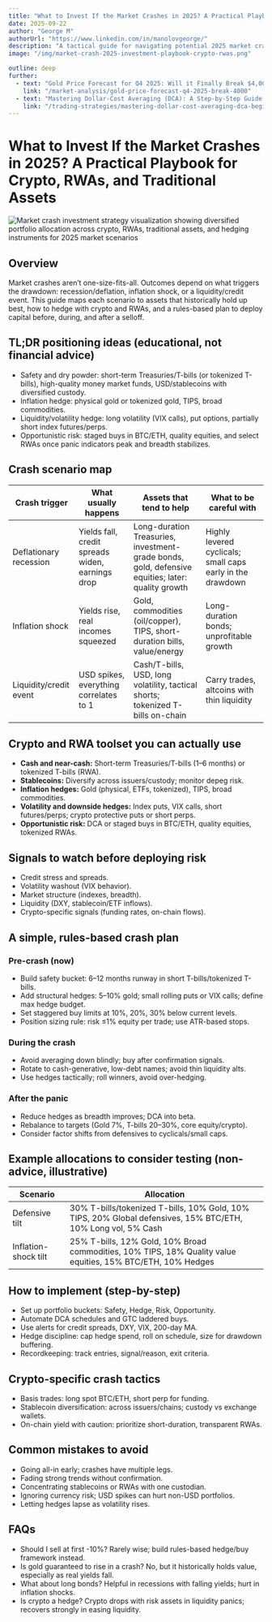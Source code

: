```yaml
---
title: "What to Invest If the Market Crashes in 2025? A Practical Playbook for Crypto, RWAs, and Traditional Assets"
date: 2025-09-22
author: "George M"
authorUrl: "https://www.linkedin.com/in/manolovgeorge/"
description: "A tactical guide for navigating potential 2025 market crashes with tailored asset strategies, hedging approaches, and rules-based capital deployment across crypto, traditional markets, and real-world assets (RWAs)."
image: "/img/market-crash-2025-investment-playbook-crypto-rwas.png"

outline: deep
further:
  - text: "Gold Price Forecast for Q4 2025: Will it Finally Break $4,000?"
    link: "/market-analysis/gold-price-forecast-q4-2025-break-4000"
  - text: "Mastering Dollar-Cost Averaging (DCA): A Step-by-Step Guide for Beginners"
    link: "/trading-strategies/mastering-dollar-cost-averaging-dca-beginners-guide"
---
```


# What to Invest If the Market Crashes in 2025? A Practical Playbook for Crypto, RWAs, and Traditional Assets

![Market crash investment strategy visualization showing diversified portfolio allocation across crypto, RWAs, traditional assets, and hedging instruments for 2025 market scenarios](/img/market-crash-2025-investment-playbook-crypto-rwas.png)

## Overview
Market crashes aren’t one-size-fits-all. Outcomes depend on what triggers the drawdown: recession/deflation, inflation shock, or a liquidity/credit event. This guide maps each scenario to assets that historically hold up best, how to hedge with crypto and RWAs, and a rules-based plan to deploy capital before, during, and after a selloff.

## TL;DR positioning ideas (educational, not financial advice)
- Safety and dry powder: short-term Treasuries/T-bills (or tokenized T-bills), high-quality money market funds, USD/stablecoins with diversified custody.
- Inflation hedge: physical gold or tokenized gold, TIPS, broad commodities.
- Liquidity/volatility hedge: long volatility (VIX calls), put options, partially short index futures/perps.
- Opportunistic risk: staged buys in BTC/ETH, quality equities, and select RWAs once panic indicators peak and breadth stabilizes.

## Crash scenario map

| Crash trigger             | What usually happens              | Assets that tend to help                              | What to be careful with                  |
|---------------------------|---------------------------------|-----------------------------------------------------|------------------------------------------|
| Deflationary recession     | Yields fall, credit spreads widen, earnings drop | Long-duration Treasuries, investment-grade bonds, gold, defensive equities; later: quality growth | Highly levered cyclicals; small caps early in the drawdown |
| Inflation shock           | Yields rise, real incomes squeezed | Gold, commodities (oil/copper), TIPS, short-duration bills, value/energy | Long-duration bonds; unprofitable growth |
| Liquidity/credit event    | USD spikes, everything correlates to 1 | Cash/T-bills, USD, long volatility, tactical shorts; tokenized T-bills on-chain | Carry trades, altcoins with thin liquidity |

## Crypto and RWA toolset you can actually use
- **Cash and near-cash:** Short-term Treasuries/T-bills (1–6 months) or tokenized T-bills (RWA).
- **Stablecoins:** Diversify across issuers/custody; monitor depeg risk.
- **Inflation hedges:** Gold (physical, ETFs, tokenized), TIPS, broad commodities.
- **Volatility and downside hedges:** Index puts, VIX calls, short futures/perps; crypto protective puts or short perps.
- **Opportunistic risk:** DCA or staged buys in BTC/ETH, quality equities, tokenized RWAs.

## Signals to watch before deploying risk
- Credit stress and spreads.
- Volatility washout (VIX behavior).
- Market structure (indexes, breadth).
- Liquidity (DXY, stablecoin/ETF inflows).
- Crypto-specific signals (funding rates, on-chain flows).

## A simple, rules-based crash plan

### Pre-crash (now)
- Build safety bucket: 6–12 months runway in short T-bills/tokenized T-bills.
- Add structural hedges: 5–10% gold; small rolling puts or VIX calls; define max hedge budget.
- Set staggered buy limits at 10%, 20%, 30% below current levels.
- Position sizing rule: risk ≤1% equity per trade; use ATR-based stops.

### During the crash
- Avoid averaging down blindly; buy after confirmation signals.
- Rotate to cash-generative, low-debt names; avoid thin liquidity alts.
- Use hedges tactically; roll winners, avoid over-hedging.

### After the panic
- Reduce hedges as breadth improves; DCA into beta.
- Rebalance to targets (Gold 7%, T-bills 20–30%, core equity/crypto).
- Consider factor shifts from defensives to cyclicals/small caps.

## Example allocations to consider testing (non-advice, illustrative)

| Scenario              | Allocation                                                                                          |
|-----------------------|---------------------------------------------------------------------------------------------------|
| Defensive tilt        | 30% T-bills/tokenized T-bills, 10% Gold, 10% TIPS, 20% Global defensives, 15% BTC/ETH, 10% Long vol, 5% Cash |
| Inflation-shock tilt  | 25% T-bills, 12% Gold, 10% Broad commodities, 10% TIPS, 18% Quality value equities, 15% BTC/ETH, 10% Hedges |

## How to implement (step-by-step)
- Set up portfolio buckets: Safety, Hedge, Risk, Opportunity.
- Automate DCA schedules and GTC laddered buys.
- Use alerts for credit spreads, DXY, VIX, 200-day MA.
- Hedge discipline: cap hedge spend, roll on schedule, size for drawdown buffering.
- Recordkeeping: track entries, signal/reason, exit criteria.

## Crypto-specific crash tactics
- Basis trades: long spot BTC/ETH, short perp for funding.
- Stablecoin diversification: across issuers/chains; custody vs exchange wallets.
- On-chain yield with caution: prioritize short-duration, transparent RWAs.

## Common mistakes to avoid
- Going all-in early; crashes have multiple legs.
- Fading strong trends without confirmation.
- Concentrating stablecoins or RWAs with one custodian.
- Ignoring currency risk; USD spikes can hurt non-USD portfolios.
- Letting hedges lapse as volatility rises.

## FAQs
- Should I sell at first -10%? Rarely wise; build rules-based hedge/buy framework instead.
- Is gold guaranteed to rise in a crash? No, but it historically holds value, especially as real yields fall.
- What about long bonds? Helpful in recessions with falling yields; hurt in inflation shocks.
- Is crypto a hedge? Crypto drops with risk assets in liquidity panics; recovers strongly in easing liquidity.